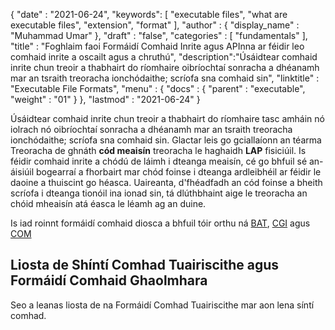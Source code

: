 {
  "date" : "2021-06-24",
  "keywords": [ "executable files", "what are executable files", "extension", "format" ],
  "author" : {
    "display_name" : "Muhammad Umar"
},
  "draft" : "false",
  "categories" : [ "fundamentals" ],
  "title" : "Foghlaim faoi Formáidí Comhaid Inrite agus APInna ar féidir leo comhaid inrite a oscailt agus a chruthú",
  "description":"Úsáidtear comhaid inrite chun treoir a thabhairt do ríomhaire oibríochtaí sonracha a dhéanamh mar an tsraith treoracha ionchódaithe; scríofa sna comhaid sin",
  "linktitle" : "Executable File Formats",
  "menu" : {
    "docs" : {
      "parent" : "executable",
"weight" : "01"
}
},
  "lastmod" : "2021-06-24"
}


Úsáidtear comhaid inrite chun treoir a thabhairt do ríomhaire tasc amháin nó iolrach nó oibríochtaí sonracha a dhéanamh mar an tsraith treoracha ionchódaithe; scríofa sna comhaid sin. Glactar leis go gciallaíonn an téarma Treoracha de ghnáth **cód meaisín** treoracha le haghaidh **LAP** fisiciúil. Is féidir comhaid inrite a chódú de láimh i dteanga meaisín, cé go bhfuil sé an-áisiúil bogearraí a fhorbairt mar chód foinse i dteanga ardleibhéil ar féidir le daoine a thuiscint go héasca. Uaireanta, d'fhéadfadh an cód foinse a bheith scríofa i dteanga tionóil ina ionad sin, tá dlúthbhaint aige le treoracha an chóid mheaisín atá éasca le léamh ag an duine.

Is iad roinnt formáidí comhaid diosca a bhfuil tóir orthu ná [BAT](/executable/bat/), [CGI](/executable/cgi) agus [COM](/executable/com/)


## Liosta de Shíntí Comhad Tuairiscithe agus Formáidí Comhaid Ghaolmhara

Seo a leanas liosta de na Formáidí Comhad Tuairiscithe mar aon lena síntí comhad.

